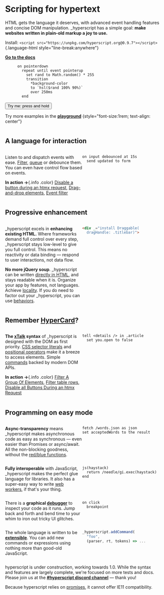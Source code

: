 
<style>
  #features-list {
    display: grid;
    grid-template-columns: 1fr;
    gap: 0 var(--gap);
    margin: var(--gap) 0;
  }
  @media (min-width: 60ch) {
    #features-list {
      max-width: 100%;
      grid-template-columns: 1fr 1fr;
    }
  }
  #features-list h2 {
    grid-column: 1 / -1;
  }
  #features-list pre {
    white-space: pre-wrap;
  }
</style>

<div id="intro-to-hyperscript" class="f-switch align-items:center" style="--col-width: 60ch; border-block-end: 1px solid var(--faded-fg);">

<div>

# Scripting for hypertext

HTML gets the language it deserves, with advanced event handling features and concise DOM manipulation.
_hyperscript has a simple goal: **make websites written in plain-old markup a joy to use.**

Install: `<script src="https://unpkg.com/hyperscript.org@0.9.7"></script>`{.language-html style="line-break:anywhere"}

<strong><a class="<button>" style="font-size:1em" href="/docs">Go to the docs</a></strong>

</div>

<div style="width: max-content; max-width: 100%; margin: auto">

<figure>

~~~ hyperscript
on pointerdown
  repeat until event pointerup
    set rand to Math.random() * 255
    transition
      *background-color
      to `hsl($rand 100% 90%)`
      over 250ms
  end
~~~

</figure>

<span class="center" style="margin-top: calc(-1.5*var(--gap))"><button class="crowded padding padding-block allcaps" _="
on pointerdown
  repeat until event pointerup
    set rand to Math.random() * 255
    transition *background-color
            to `hsl($rand 100% 90%)`
          over 250ms
  end">Try me: press and hold</button></strong>

Try more examples in the [**playground**](/playground)
{style="font-size:1rem; text-align: center"}

</div>
</div>


<div id="features-list" style="">

## A language for interaction

<div>

Listen to and dispatch events with ease.
[Filter](/docs/#event_filters), [queue](/docs/#event_queueing) or debounce them.
You can even have control flow based on events.

**In action &rarr;**{.info .color}
[Disable a button during an htmx request](/cookbook/#40-disable-btn-during-request),
[Drag-and-drop elements](/cookbook/#70-drag-n-drop),
[Event filter](/cookbook/#80-event-filtering)

</div>

~~~hyperscript
on input debounced at 15s
  send updated to form
~~~

## Progressive enhancement

<div>

_hyperscript excels in **enhancing existing HTML.**
Where frameworks demand full control over every step,
_hyperscript stays low-level to give you full control.
This means no reactivity or data binding &mdash; respond to user interactions, not data flow.

**No more jQuery soup**. _hyperscript can be written [directly in HTML](), and stays readable when it is.
Organize your app by features, not languages. Achieve [locality](https://htmx.org/essays/locality-of-behaviour/).
If you do need to factor out your _hyperscript, you can use [behaviors](/docs/#behaviors).

</div>

~~~html
<div _="install Draggable(
  dragHandle: .titlebar)">
~~~

## Remember [HyperCard](https://hypercard.org/HyperTalk%20Reference%202.4.pdf)?

<div>

**The [xTalk](https://en.wikipedia.org/wiki/XTalk) syntax**
of _hyperscript is designed with the DOM as first priority.
[CSS selector literals](/expressions/#css) and [positional operators](/docs/#in) make it a breeze to access elements.
Simple [commands](/reference/#commands) backed by modern DOM APIs.

**In action &rarr;**{.info .color}
[Filter A Group Of Elements](/cookbook/#60-filter-a-group-of-elements),
[Filter table rows](/cookbook/#90-filter-table-rows),
[Disable all Buttons During an htmx Request](/cookbook/#50-disable-btn-during-request-all)

</div>

~~~hyperscript
tell <details /> in .article
  set you.open to false
~~~

## Programming on easy mode

**Async-transparency** means _hyperscript makes asynchronous code as easy as synchronous &mdash;
even easier than Promises or async/await.
All the non-blocking goodness, without the [red/blue functions](https://journal.stuffwithstuff.com/2015/02/01/what-color-is-your-function/).


~~~hyperscript
fetch /words.json as json
set acceptedWords to the result
~~~

**Fully interoperable** with JavaScript, _hyperscript makes the perfect glue language for libraries.
It also has a super-easy way to write [web workers](/docs#workers), if that's your thing.

~~~hyperscript
js(haystack)
  return /needle/gi.exec(haystack)
end
~~~

There is a **graphical [debugger](/docs#debugging)** to inspect your code as it runs.
Jump back and forth and bend time to your whim to iron out tricky UI glitches.

~~~hyperscript
on click
  breakpoint
~~~

The whole language is written to be **[extensible](/docs/#extending)**.
You can add new commands or expressions using nothing more than good-old JavaScript.


~~~js
_hyperscript.addCommand(
  "foo",
  (parser, rt, tokens) => ...
~~~

</div>

<aside class="box warn crowded color">

hyperscript is under construction, working towards 1.0. While the syntax and
features are largely complete, we're focused on more tests and docs. Please join us at the
<a style="font-weight: bold" href="https://htmx.org/discord">#hyperscript discord channel</a>
&mdash; thank you!

Because hyperscript relies on
[promises](https://caniuse.com/?search=Promise), it cannot offer IE11
compatibility.

</aside>
